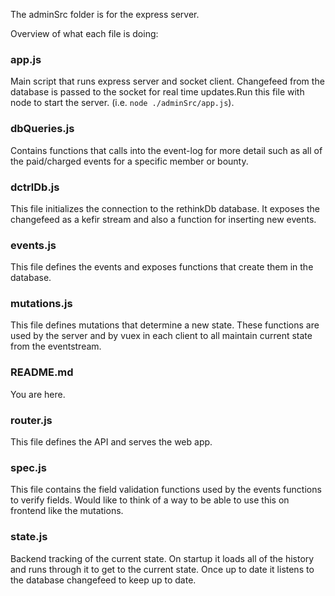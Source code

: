 The adminSrc folder is for the express server.

Overview of what each file is doing:

### app.js
Main script that runs express server and socket client. Changefeed from the database is passed to the socket for real time updates.Run this file with node to start the server. (i.e. `node ./adminSrc/app.js`).

### dbQueries.js
Contains functions that calls into the event-log for more detail such as all of the paid/charged events for a specific member or bounty.

### dctrlDb.js
This file initializes the connection to the rethinkDb database. It exposes the changefeed as a kefir stream and also a function for inserting new events.

### events.js
This file defines the events and exposes functions that create them in the database.

### mutations.js
This file defines mutations that determine a new state. These functions are used by the server and by vuex in each client to all maintain current state from the eventstream.

### README.md
You are here.

### router.js
This file defines the API and serves the web app.

### spec.js
This file contains the field validation functions used by the events functions to verify fields. Would like to think of a way to be able to use this on frontend like the mutations.

### state.js
Backend tracking of the current state. On startup it loads all of the history and runs through it to get to the current state. Once up to date it listens to the database changefeed to keep up to date.
